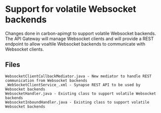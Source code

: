 # Support for volatile Websocket backends

Changes done in carbon-apimgt to support volatile Websocket backends. The API Gateway will manage Websocket clients
and will provide a REST endpoint to allow voaltile Websocket backends to communicate with Websocket clients.

## Files

```
WebsocketClientCallbackMediator.java - New mediator to handle REST communication from Websocket backends
_WebSocketClientService_.xml - Synapse REST API to be used by Websocket backends
WebsocketHandler.java - Existing class to support volatile Websocket backends
WebsocketInboundHandler.java - Existing class to support volatile Websocket backends
```


